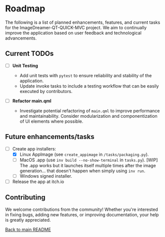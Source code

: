 # Roadmap

The following is a list of planned enhancements, features, and current tasks for the ImageDreamer-QT-QUICK-MVC project. We aim to continually improve the application based on user feedback and technological advancements.

## Current TODOs

- [ ] **Unit Testing**
  - Add unit tests with `pytest` to ensure reliability and stability of the application.
  - Update invoke tasks to include a testing workflow that can be easily executed by contributors.

- [ ] **Refactor main.qml**
  - Investigate potential refactoring of `main.qml` to improve performance and maintainability. Consider modularization and componentization of UI elements where possible.

## Future enhancements/tasks

- [ ] Create app installers:
  - [x] Linux AppImage (see `create_appimage` in `/tasks/packaging.py`).
  - [ ] MacOS .app  (use `inv build --no-show-terminal` in `tasks.py`). [WIP] The .app works but it launches itself multiple times after the image generation... that doesn't happen when simply using `inv run`.
  - [ ] Windows signed installer.

- [ ] Release the app at itch.io

## Contributing

We welcome contributions from the community! Whether you're interested in fixing bugs, adding new features, or improving documentation, your help is greatly appreciated.

[Back to main README](../README.md)
